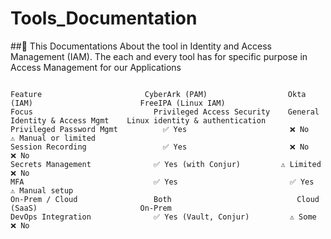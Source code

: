 # Tools_Documentation
##📄 This Documentations About the tool in Identity and Access Management (IAM). 
The each and every tool has for specific purpose in Access Management for our Applications 
```

Feature	                      CyberArk (PAM)	              Okta (IAM)	                    FreeIPA (Linux IAM)
Focus	                        Privileged Access Security	  General Identity & Access Mgmt	Linux identity & authentication
Privileged Password Mgmt	      ✅ Yes	                      ❌ No	                          ⚠️ Manual or limited
Session Recording	              ✅ Yes	                      ❌ No	                          ❌ No
Secrets Management	            ✅ Yes (with Conjur)	        ⚠️ Limited	                    ❌ No
MFA	                            ✅ Yes	                      ✅ Yes	                        ⚠️ Manual setup
On-Prem / Cloud	                Both	                        Cloud (SaaS)	                   On-Prem
DevOps Integration	            ✅ Yes (Vault, Conjur)	      ⚠️ Some	                        ❌ No
```
